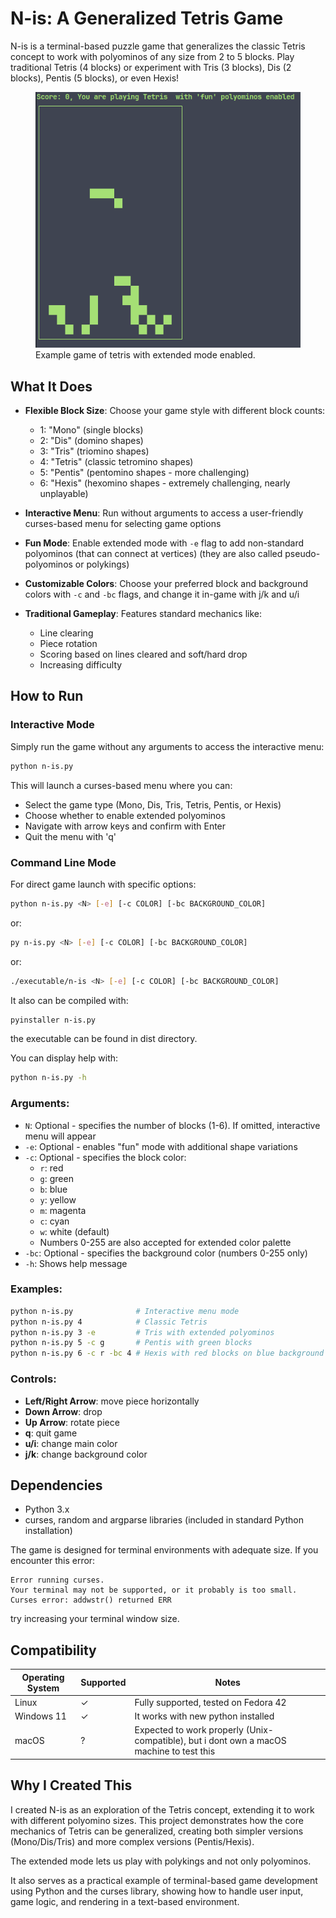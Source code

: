 # N-is: A Generalized Tetris Game

N-is is a terminal-based puzzle game that generalizes the classic Tetris concept to work with polyominos of any size from 2 to 5 blocks. Play traditional Tetris (4 blocks) or experiment with Tris (3 blocks), Dis (2 blocks), Pentis (5 blocks), or even Hexis!

<figure>
    <img src="./example.png"
         alt="...">
    <figcaption>Example game of tetris with extended mode enabled.</figcaption>
</figure>


## What It Does

- **Flexible Block Size**: Choose your game style with different block counts:
  - 1: "Mono" (single blocks)
  - 2: "Dis" (domino shapes)
  - 3: "Tris" (triomino shapes)
  - 4: "Tetris" (classic tetromino shapes)
  - 5: "Pentis" (pentomino shapes - more challenging)
  - 6: "Hexis" (hexomino shapes - extremely challenging, nearly unplayable)

- **Interactive Menu**: Run without arguments to access a user-friendly curses-based menu for selecting game options

- **Fun Mode**: Enable extended mode with `-e` flag to add non-standard polyominos (that can connect at vertices) (they are also called pseudo-polyominos or polykings)

- **Customizable Colors**: Choose your preferred block and background colors with `-c` and `-bc` flags, and change it in-game with j/k and u/i

- **Traditional Gameplay**: Features standard mechanics like:
  - Line clearing
  - Piece rotation
  - Scoring based on lines cleared and soft/hard drop
  - Increasing difficulty

## How to Run

### Interactive Mode 

Simply run the game without any arguments to access the interactive menu:

```bash
python n-is.py
```

This will launch a curses-based menu where you can:
- Select the game type (Mono, Dis, Tris, Tetris, Pentis, or Hexis)
- Choose whether to enable extended polyominos
- Navigate with arrow keys and confirm with Enter
- Quit the menu with 'q'

### Command Line Mode

For direct game launch with specific options:

```bash
python n-is.py <N> [-e] [-c COLOR] [-bc BACKGROUND_COLOR]
```

or:

```bash
py n-is.py <N> [-e] [-c COLOR] [-bc BACKGROUND_COLOR]
```

or:

```bash
./executable/n-is <N> [-e] [-c COLOR] [-bc BACKGROUND_COLOR]
```

It also can be compiled with:

```bash
pyinstaller n-is.py
```
the executable can be found in dist directory.


You can display help with:
```bash
python n-is.py -h
```

### Arguments:

- `N`: Optional - specifies the number of blocks (1-6). If omitted, interactive menu will appear
- `-e`: Optional - enables "fun" mode with additional shape variations
- `-c`: Optional - specifies the block color:
  - `r`: red
  - `g`: green
  - `b`: blue
  - `y`: yellow
  - `m`: magenta
  - `c`: cyan
  - `w`: white (default)
  - Numbers 0-255 are also accepted for extended color palette
- `-bc`: Optional - specifies the background color (numbers 0-255 only)
- `-h`: Shows help message
### Examples:

```bash
python n-is.py              # Interactive menu mode
python n-is.py 4            # Classic Tetris
python n-is.py 3 -e         # Tris with extended polyominos
python n-is.py 5 -c g       # Pentis with green blocks
python n-is.py 6 -c r -bc 4 # Hexis with red blocks on blue background
```

### Controls:

- **Left/Right Arrow**: move piece horizontally
- **Down Arrow**: drop
- **Up Arrow**: rotate piece
- **q**: quit game
- **u/i**: change main color
- **j/k**: change background color


## Dependencies

- Python 3.x
- curses, random and argparse libraries (included in standard Python installation)

The game is designed for terminal environments with adequate size. If you encounter this error:
```
Error running curses.
Your terminal may not be supported, or it probably is too small.
Curses error: addwstr() returned ERR
```
try increasing your terminal window size.

## Compatibility

| Operating System | Supported  | Notes                                          |
|------------------|------------|------------------------------------------------|
| Linux            | ✓          | Fully supported, tested on Fedora 42           |
| Windows 11       | ✓          | It works with new python installed             |
| macOS            | ?          | Expected to work properly (Unix-compatible), but i dont own a macOS machine to test this          |

## Why I Created This

I created N-is as an exploration of the Tetris concept, extending it to work with different polyomino sizes. This project demonstrates how the core mechanics of Tetris can be generalized, creating both simpler versions (Mono/Dis/Tris) and more complex versions (Pentis/Hexis).

The extended mode lets us play with polykings and not only polyominos.

It also serves as a practical example of terminal-based game development using Python and the curses library, showing how to handle user input, game logic, and rendering in a text-based environment.
